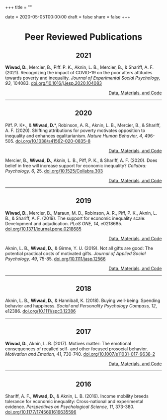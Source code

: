 +++
title = ""

date = 2020-05-05T00:00:00
draft = false
share = false
+++
<DIV align="center">
  <h1>Peer Reviewed Publications</h1>
</DIV>

<DIV align="center">
  <h2>2021</h2>
</DIV>

**Wiwad, D.**, Mercier, B., Piff. P. K., Aknin, L. B., Mercier, B., & Shariff, A. F. (2021). Recognizing the impact of COVID-19 on the poor alters attitudes towards poverty and inequality. *Journal of Experimental Social Psychology, 93*, 104083. [doi.org/10.1016/j.jesp.2020.104083](/files/jesp_2021.pdf)
<p align="right"><a href="https://osf.io/8byzd/">Data, Materials, and Code</a></p>

***

<DIV align="center">
  <h2>2020</h2>
</DIV>

Piff. P. K\*., & **Wiwad, D.**\*, Robinson, A. R., Aknin, L. B., Mercier, B., & Shariff, A. F. (2020). Shifting attributions for poverty motivates opposition to inequality and enhances egalitarianism. *Nature Human Behavior, 4*, 496-505. [doi.org/10.1038/s41562-020-0835-8](/files/nhb_2020.pdf)
<p align="right"><a href="https://osf.io/s8f7r/">Data, Materials, and Code</a></p>

Mercier, B., **Wiwad, D.**, Aknin, L. B., Piff, P. K., & Shariff, A. F. (2020). Does belief in free will increase support for economic inequality? *Collabra: Psychology, 6*, 25. [doi.org/10.1525/Collabra.303](/files/collabra_2020.pdf)
<p align="right"><a href="https://osf.io/zmygv/">Data, Materials, and Code</a></p>

***

<DIV align="center">
  <h2>2019</h2>
</DIV>

**Wiwad, D.**, Mercier, B., Maraun, M. D., Robinson, A. R., Piff, P. K., Aknin, L. B., & Shariff, A. F. (2019). The support for economic inequality scale: Development and adjudication. *PLoS ONE, 14*, e0218685. [doi.org/10.1371/journal.pone.0218685](/files/plos_2019.pdf)
<p align="right"><a href="https://osf.io/cmzye/">Data, Materials, and Code</a></p>

Aknin, L. B., **Wiwad, D.**, & Girme, Y. U. (2019). Not all gifts are good: The potential practical costs of motivated gifts. *Journal of Applied Social Psychology, 49*, 75-85. [doi.org/10.1111/jasp.12566](/files/jasp_2019.pdf)
<p align="right"><a href="https://osf.io/jnyfz/">Data, Materials, and Code</a></p>

***

<DIV align="center">
  <h2>2018</h2>
</DIV>

Aknin, L. B., **Wiwad, D.**, & Hanniball, K. (2018). Buying well-being: Spending behavior and happiness. *Social and Personality Psychology Compass, 12*, e12386. [doi.org/10.1111/spc3.12386](/files/sppc_2018.pdf)

***

<DIV align="center">
  <h2>2017</h2>
</DIV>

**Wiwad, D.**, Aknin, L. B. (2017). Motives matter: The emotional consequences of recalled self- and other focused prosocial behavior. *Motivation and Emotion, 41*,  730-740. [doi.org/10.1007/s11031-017-9638-2](/files/motive_2017.pdf)
<p align="right"><a href="https://osf.io/4syj6/">Data, Materials, and Code</a></p>

***

<DIV align="center">
  <h2>2016</h2>
</DIV>

Shariff, A. F., **Wiwad, D.**, & Aknin, L. B. (2016). Income mobility breeds tolerance for economic
inequality: Cross-national and experimental evidence. *Perspectives on Psychological Science, 11*,
373-380. [doi.org/10.1177/1745691616635596](/files/pops_2016.pdf)



